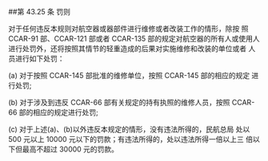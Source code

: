 ##第 43.25 条	罚则

对于任何违反本规则对航空器或器部件进行维修或者改装工作的情形，除按 照 CCAR-91 部、CCAR-121  部或者 CCAR-135 部的规定对航空器的所有人或使用人 进行处罚外，还将按照其情节的轻重造成的后果对实施维修和改装的单位或者 人员进行如下处罚：

(a) 对于按照 CCAR-145 部批准的维修单位，按照 CCAR-145 部的相应的规定 进行处罚;

(b)  对于涉及到违反 CCAR-66  部有关规定的持有执照的维修人员，按照 CCAR-66 部的相应的规定进行处罚;

(c) 对于上述(a)、(b)以外违反本规定的情形，没有违法所得的，民航总局 处以 500 元以上 10000 元以下的罚款；有违法所得的，处以违法所得一倍以上三 倍以下但最高不超过 30000 元的罚款。
